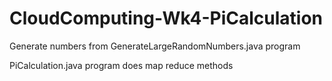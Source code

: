 # CloudComputing-Wk4-PiCalculation
Generate numbers from GenerateLargeRandomNumbers.java program

PiCalculation.java program does map reduce methods
